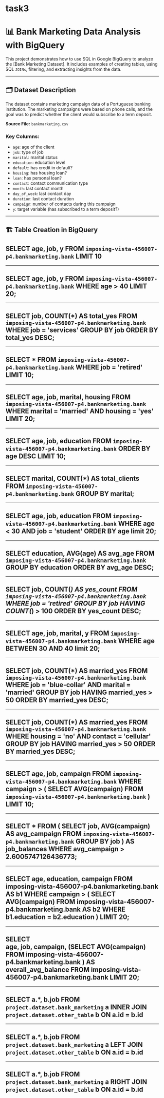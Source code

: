 # task3
# 📊 Bank Marketing Data Analysis with BigQuery

This project demonstrates how to use SQL in Google BigQuery to analyze the [Bank Marketing Dataset]. It includes examples of creating tables, using SQL `JOINs`, filtering, and extracting insights from the data.

---

## 🗂 Dataset Description

The dataset contains marketing campaign data of a Portuguese banking institution. The marketing campaigns were based on phone calls, and the goal was to predict whether the client would subscribe to a term deposit.

**Source File:** `bankmarketing.csv`

### Key Columns:

- `age`: age of the client
- `job`: type of job
- `marital`: marital status
- `education`: education level
- `default`: has credit in default?
- `housing`: has housing loan?
- `loan`: has personal loan?
- `contact`: contact communication type
- `month`: last contact month
- `day_of_week`: last contact day
- `duration`: last contact duration
- `campaign`: number of contacts during this campaign
- `y`: target variable (has subscribed to a term deposit?)

---

## 🏗 Table Creation in BigQuery
SELECT age, job, y
FROM `imposing-vista-456007-p4.bankmarketing.bank` LIMIT 10
-----
-----
SELECT age, job, y
FROM `imposing-vista-456007-p4.bankmarketing.bank` 
WHERE age > 40
LIMIT 20;
-----
-----
SELECT job, COUNT(*) AS total_yes
FROM `imposing-vista-456007-p4.bankmarketing.bank` 
WHERE job = 'services'
GROUP BY job
ORDER BY total_yes DESC;
-----
-----
SELECT *
FROM `imposing-vista-456007-p4.bankmarketing.bank` 
WHERE job = 'retired'
LIMIT 10;
-----
-----
SELECT age, job, marital, housing
FROM `imposing-vista-456007-p4.bankmarketing.bank` 
WHERE marital = 'married' AND housing = 'yes'
LIMIT 20;
-----
-----
SELECT age, job, education
FROM `imposing-vista-456007-p4.bankmarketing.bank` 
ORDER BY age DESC
LIMIT 10;
-----
-----
SELECT marital, COUNT(*) AS total_clients
FROM `imposing-vista-456007-p4.bankmarketing.bank` 
GROUP BY marital;
----
----
SELECT age, job, education
FROM `imposing-vista-456007-p4.bankmarketing.bank` 
WHERE age < 30 AND job = 'student'
ORDER BY age
limit 20;
-----
-----
SELECT education, AVG(age) AS avg_age
FROM `imposing-vista-456007-p4.bankmarketing.bank` 
GROUP BY education
ORDER BY avg_age DESC;
-----
-----
SELECT job, COUNT(*) AS yes_count
FROM `imposing-vista-456007-p4.bankmarketing.bank` 
WHERE job = 'retired'
GROUP BY job
HAVING COUNT(*) > 100
ORDER BY yes_count DESC;
-----
-----
SELECT age, job, marital, y
FROM `imposing-vista-456007-p4.bankmarketing.bank` 
WHERE age BETWEEN 30 AND 40
limit 20;
-----
-----
SELECT job, COUNT(*) AS married_yes
FROM `imposing-vista-456007-p4.bankmarketing.bank` 
WHERE job = 'blue-collar' AND marital = 'married'
GROUP BY job
HAVING married_yes > 50
ORDER BY married_yes DESC;
-----
-----
SELECT job, COUNT(*) AS married_yes
FROM `imposing-vista-456007-p4.bankmarketing.bank` 
WHERE housing = 'no' AND contact = 'cellular'
GROUP BY job
HAVING married_yes > 50
ORDER BY married_yes DESC;
-----
-----
SELECT age, job, campaign
FROM `imposing-vista-456007-p4.bankmarketing.bank` 
WHERE campaign > (
    SELECT AVG(campaign)
    FROM `imposing-vista-456007-p4.bankmarketing.bank`
)
LIMIT 10;
-----
-----
SELECT *
FROM (
    SELECT job, AVG(campaign) AS avg_campaign
    FROM `imposing-vista-456007-p4.bankmarketing.bank`
    GROUP BY job
) AS job_balances
WHERE avg_campaign > 2.6005747126436773;
-----
-----
SELECT age, education, campaign
FROM imposing-vista-456007-p4.bankmarketing.bank AS b1
WHERE campaign > (
    SELECT AVG(campaign)
    FROM imposing-vista-456007-p4.bankmarketing.bank AS b2
    WHERE b1.education = b2.education
)
LIMIT 20;
----
----
SELECT  
  age,
  job,
  campaign,
  (SELECT AVG(campaign) FROM imposing-vista-456007-p4.bankmarketing.bank ) AS overall_avg_balance
FROM imposing-vista-456007-p4.bankmarketing.bank 
LIMIT 20; 
----
----
SELECT a.*, b.job
FROM `project.dataset.bank_marketing` a
INNER JOIN `project.dataset.other_table` b
ON a.id = b.id
----
----
SELECT a.*, b.job
FROM `project.dataset.bank_marketing` a
LEFT JOIN `project.dataset.other_table` b
ON a.id = b.id
----
----
SELECT a.*, b.job
FROM `project.dataset.bank_marketing` a
RIGHT JOIN `project.dataset.other_table` b
ON a.id = b.id
----
